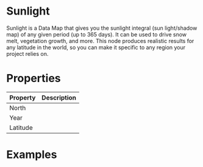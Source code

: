 # Sunlight



Sunlight is a Data Map that gives you the sunlight integral (sun light/shadow map) of any given period (up to 365 days). It can be used to drive snow melt, vegetation growth, and more. This node produces realistic results for any latitude in the world, so you can make it specific to any region your project relies on.



# Properties


| Property | Description| 
| -------- | -----------|
| North |  |
| Year |  |
| Latitude |  |




# Examples
